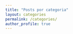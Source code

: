 ```yaml
---
title: "Posts por categoria"
layout: categories
permalink: /categories/
author_profile: true
---
```

